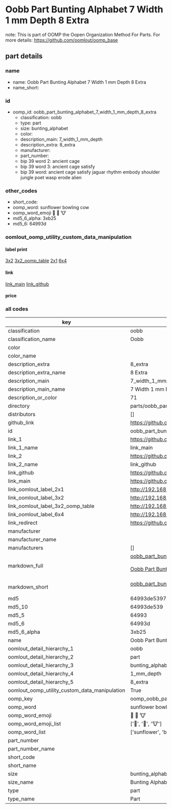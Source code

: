 # Oobb Part Bunting Alphabet 7 Width 1 mm Depth 8 Extra  

note: This is part of OOMP the Oopen Organization Method For Parts. For more details: https://github.com/oomlout/oomp_base

##  part details
  







### name
* name: Oobb Part Bunting Alphabet 7 Width 1 mm Depth 8 Extra
* name_short: 
### id
* oomp_id: oobb_part_bunting_alphabet_7_width_1_mm_depth_8_extra
  * classification: oobb
  * type: part
  * size: bunting_alphabet
  * color: 
  * description_main: 7_width_1_mm_depth
  * description_extra: 8_extra
  * manufacturer: 
  * part_number: 
  * bip 39 word 2: ancient cage
  * bip 39 word 3: ancient cage satisfy
  * bip 39 word: ancient cage satisfy jaguar rhythm embody shoulder jungle poet wasp erode alien

### other_codes
* short_code: 
* oomp_word: sunflower bowling cow
* oomp_word_emoji :sunflower: :bowling: :cow:
* md5_6_alpha: 3xb25
* md5_6: 64993d






### oomlout_oomp_utility_custom_data_manipulation
#### label print
[3x2](http://192.168.1.245:1112/?label=oomp%203xb25)
[3x2_oomp_table](http://192.168.1.108:1112/?label=oomp%203xb25)
[2x1](http://192.168.1.242:1112/?label=oomp%203xb25)
[6x4](http://192.168.1.55:1112/?label=oomp%203xb25)    

#### link

[link_main](https://github.com/oomlout/oomlout_oomp_version_1_messy/tree/main/parts/oobb_part_bunting_alphabet_7_width_1_mm_depth_8_extra) [link_github](https://github.com/oomlout/oomlout_oomp_version_1_messy/tree/main/parts/oobb_part_bunting_alphabet_7_width_1_mm_depth_8_extra)                             

#### price







### all codes 
| key | value |  
| --- | --- |  
| classification | oobb |  
| classification_name | Oobb |  
| color |  |  
| color_name |  |  
| description_extra | 8_extra |  
| description_extra_name | 8 Extra |  
| description_main | 7_width_1_mm_depth |  
| description_main_name | 7 Width 1 mm Depth |  
| description_or_color | 71 |  
| directory | parts/oobb_part_bunting_alphabet_7_width_1_mm_depth_8_extra |  
| distributors | [] |  
| github_link | https://github.com/oomlout/oomlout_oomp_part_src/tree/main/parts/oobb_part_bunting_alphabet_7_width_1_mm_depth_8_extra |  
| id | oobb_part_bunting_alphabet_7_width_1_mm_depth_8_extra |  
| link_1 | https://github.com/oomlout/oomlout_oomp_version_1_messy/tree/main/parts/oobb_part_bunting_alphabet_7_width_1_mm_depth_8_extra |  
| link_1_name | link_main |  
| link_2 | https://github.com/oomlout/oomlout_oomp_version_1_messy/tree/main/parts/oobb_part_bunting_alphabet_7_width_1_mm_depth_8_extra |  
| link_2_name | link_github |  
| link_github | https://github.com/oomlout/oomlout_oomp_version_1_messy/tree/main/parts/oobb_part_bunting_alphabet_7_width_1_mm_depth_8_extra |  
| link_main | https://github.com/oomlout/oomlout_oomp_version_1_messy/tree/main/parts/oobb_part_bunting_alphabet_7_width_1_mm_depth_8_extra |  
| link_oomlout_label_2x1 | http://192.168.1.242:1112/?label=oomp%203xb25 |  
| link_oomlout_label_3x2 | http://192.168.1.245:1112/?label=oomp%203xb25 |  
| link_oomlout_label_3x2_oomp_table | http://192.168.1.108:1112/?label=oomp%203xb25 |  
| link_oomlout_label_6x4 | http://192.168.1.55:1112/?label=oomp%203xb25 |  
| link_redirect | https://github.com/oomlout/oomlout_oomp_version_1_messy/tree/main/parts/oobb_part_bunting_alphabet_7_width_1_mm_depth_8_extra |  
| manufacturer |  |  
| manufacturer_name |  |  
| manufacturers | [] |  
| markdown_full | [oobb_part_bunting_alphabet_7_width_1_mm_depth_8_extra](none)<br>[](none)<br>[Oobb Part Bunting Alphabet 7 Width 1 Mm Depth 8 Extra](none)<br><br> |  
| markdown_short | [oobb_part_bunting_alphabet_7_width_1_mm_depth_8_extra](none)<br><br> |  
| md5 | 64993de5397918dd21dc67737e880844 |  
| md5_10 | 64993de539 |  
| md5_5 | 64993 |  
| md5_6 | 64993d |  
| md5_6_alpha | 3xb25 |  
| name | Oobb Part Bunting Alphabet 7 Width 1 mm Depth 8 Extra |  
| oomlout_detail_hierarchy_1 | oobb |  
| oomlout_detail_hierarchy_2 | part |  
| oomlout_detail_hierarchy_3 | bunting_alphabet |  
| oomlout_detail_hierarchy_4 | 1_mm_depth |  
| oomlout_detail_hierarchy_5 | 8_extra |  
| oomlout_oomp_utility_custom_data_manipulation | True |  
| oomp_key | oomp_oobb_part_bunting_alphabet_7_width_1_mm_depth_8_extra |  
| oomp_word | sunflower bowling cow |  
| oomp_word_emoji | :sunflower: :bowling: :cow: |  
| oomp_word_emoji_list | [':sunflower:', ':bowling:', ':cow:'] |  
| oomp_word_list | ['sunflower', 'bowling', 'cow'] |  
| part_number |  |  
| part_number_name |  |  
| short_code |  |  
| short_name |  |  
| size | bunting_alphabet |  
| size_name | Bunting Alphabet |  
| type | part |  
| type_name | Part |  
